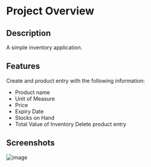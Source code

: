 # Project Overview

## Description
A simple inventory application.

## Features
Create and product entry with the following information:
  - Product name
  - Unit of Measure
  - Price
  - Expiry Date
  - Stocks on Hand
  - Total Value of Inventory
Delete product entry

## Screenshots
![image](https://github.com/jsalejandria/inventory-portal/assets/114486659/a360d9a1-a81c-4513-88ae-10a673742418)

